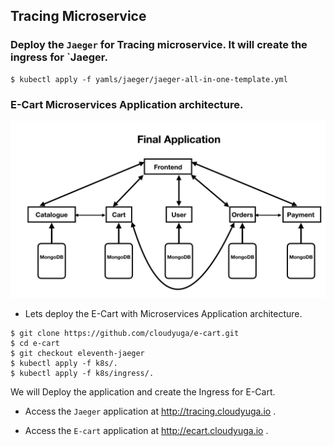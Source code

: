 ## Tracing Microservice

### Deploy the `Jaeger` for Tracing microservice. It will create the ingress for `Jaeger.
```
$ kubectl apply -f yamls/jaeger/jaeger-all-in-one-template.yml
```

### E-Cart Microservices Application architecture.
![Microservices](./Catalogue.jpeg?raw=true)

- Lets deploy the E-Cart with Microservices Application architecture.
```
$ git clone https://github.com/cloudyuga/e-cart.git
$ cd e-cart
$ git checkout eleventh-jaeger
$ kubectl apply -f k8s/.
$ kubectl apply -f k8s/ingress/.
```
We will Deploy the application and create the Ingress for E-Cart.

- Access the `Jaeger` application at http://tracing.cloudyuga.io .

- Access the `E-cart` application at http://ecart.cloudyuga.io .
